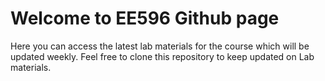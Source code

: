 # Welcome to EE596 Github page

Here you can access the latest lab materials for the course which will be updated weekly. Feel free to clone this repository to keep updated on Lab materials.

